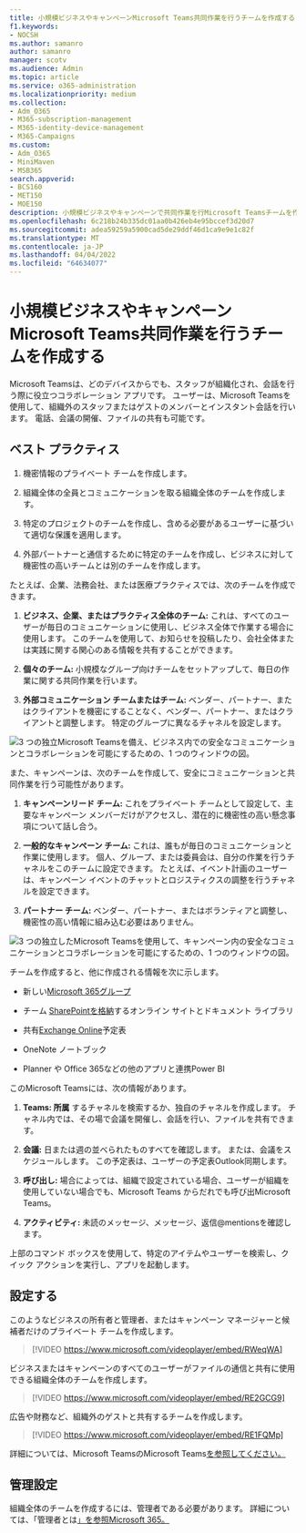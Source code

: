 ```yaml
---
title: 小規模ビジネスやキャンペーンMicrosoft Teams共同作業を行うチームを作成する
f1.keywords:
- NOCSH
ms.author: samanro
author: samanro
manager: scotv
ms.audience: Admin
ms.topic: article
ms.service: o365-administration
ms.localizationpriority: medium
ms.collection:
- Adm_O365
- M365-subscription-management
- M365-identity-device-management
- M365-Campaigns
ms.custom:
- Adm_O365
- MiniMaven
- MSB365
search.appverid:
- BCS160
- MET150
- MOE150
description: 小規模ビジネスやキャンペーンで共同作業を行Microsoft Teamsチームを作成する理由と方法について学習します。
ms.openlocfilehash: 6c218b24b335dc01aa0b426eb4e95bccef3d20d7
ms.sourcegitcommit: adea59259a5900cad5de29ddf46d1ca9e9e1c82f
ms.translationtype: MT
ms.contentlocale: ja-JP
ms.lasthandoff: 04/04/2022
ms.locfileid: "64634077"
---
```

# <a name="create-a-team-in-microsoft-teams-so-your-small-business-or-campaign-can-collaborate"></a>小規模ビジネスやキャンペーンMicrosoft Teams共同作業を行うチームを作成する

Microsoft Teamsは、どのデバイスからでも、スタッフが組織化され、会話を行う際に役立つコラボレーション アプリです。 ユーザーは、Microsoft Teamsを使用して、組織外のスタッフまたはゲストのメンバーとインスタント会話を行います。 電話、会議の開催、ファイルの共有も可能です。

## <a name="best-practices"></a>ベスト プラクティス

1. 機密情報のプライベート チームを作成します。

2. 組織全体の全員とコミュニケーションを取る組織全体のチームを作成します。

3. 特定のプロジェクトのチームを作成し、含める必要があるユーザーに基づいて適切な保護を適用します。

4. 外部パートナーと通信するために特定のチームを作成し、ビジネスに対して機密性の高いチームとは別のチームを作成します。

たとえば、企業、法務会社、または医療プラクティスでは、次のチームを作成できます。

1. **ビジネス、企業、またはプラクティス全体のチーム:** これは、すべてのユーザーが毎日のコミュニケーションに使用し、ビジネス全体で作業する場合に使用します。 このチームを使用して、お知らせを投稿したり、会社全体または実践に関する関心のある情報を共有することができます。

2. **個々のチーム:** 小規模なグループ向けチームをセットアップして、毎日の作業に関する共同作業を行います。

3. **外部コミュニケーション チームまたはチーム:** ベンダー、パートナー、またはクライアントを機密にすることなく、ベンダー、パートナー、またはクライアントと調整します。 特定のグループに異なるチャネルを設定します。

![3 つの独立Microsoft Teamsを備え、ビジネス内での安全なコミュニケーションとコラボレーションを可能にするための、1 つのウィンドウの図。](../media/m365-democracy-teams-business-collab.png)

また、キャンペーンは、次のチームを作成して、安全にコミュニケーションと共同作業を行う可能性があります。

1. **キャンペーンリード チーム:** これをプライベート チームとして設定して、主要なキャンペーン メンバーだけがアクセスし、潜在的に機密性の高い懸念事項について話し合う。

2. **一般的なキャンペーン チーム:** これは、誰もが毎日のコミュニケーションと作業に使用します。 個人、グループ、または委員会は、自分の作業を行うチャネルをこのチームに設定できます。 たとえば、イベント計画のユーザーは、キャンペーン イベントのチャットとロジスティクスの調整を行うチャネルを設定できます。

3. **パートナー チーム:** ベンダー、パートナー、またはボランティアと調整し、機密性の高い情報に組み込む必要はありません。

![3 つの独立したMicrosoft Teamsを使用して、キャンペーン内の安全なコミュニケーションとコラボレーションを可能にするための、1 つのウィンドウの図。](../media/m365-democracy-teams-collab.png)

チームを作成すると、他に作成される情報を次に示します。

- 新しい[Microsoft 365グループ](/MicrosoftTeams/office-365-groups)

- チーム [SharePointを格納](/MicrosoftTeams/sharepoint-onedrive-interact)するオンライン サイトとドキュメント ライブラリ

- 共有[Exchange Online](/MicrosoftTeams/exchange-teams-interact)予定表

- OneNote ノートブック

- Planner や Office 365などの他のアプリと連携Power BI

このMicrosoft Teamsには、次の情報があります。

1. **Teams: 所属** するチャネルを検索するか、独自のチャネルを作成します。 チャネル内では、その場で会議を開催し、会話を行い、ファイルを共有できます。

2. **会議:** 日または週の並べられたものすべてを確認します。 または、会議をスケジュールします。 この予定表は、ユーザーの予定表Outlook同期します。

3. **呼び出し:** 場合によっては、組織で設定されている場合、ユーザーが組織を使用していない場合でも、Microsoft Teams からだれでも呼び出Microsoft Teams。

4. **アクティビティ:** 未読のメッセージ、メッセージ、返信@mentionsを確認します。

上部のコマンド ボックスを使用して、特定のアイテムやユーザーを検索し、クイック アクションを実行し、アプリを起動します。

## <a name="set-it-up"></a>設定する

このようなビジネスの所有者と管理者、またはキャンペーン マネージャーと候補者だけのプライベート チームを作成します。

> [!VIDEO https://www.microsoft.com/videoplayer/embed/RWeqWA]

ビジネスまたはキャンペーンのすべてのユーザーがファイルの通信と共有に使用できる組織全体のチームを作成します。

> [!VIDEO https://www.microsoft.com/videoplayer/embed/RE2GCG9]

広告や財務など、組織外のゲストと共有するチームを作成します。

> [!VIDEO https://www.microsoft.com/videoplayer/embed/RE1FQMp]

詳細については、Microsoft TeamsのMicrosoft Teams[を参照してください。](/microsoftteams/microsoft-teams)

## <a name="admin-settings"></a>管理設定

組織全体のチームを作成するには、管理者である必要があります。 詳細については、「管理者とは[」を参照Microsoft 365。](https://support.office.com/article/what-is-an-admin-e123627e-4892-4461-b9aa-1b6d57a5cfa4?ui=en-US&rs=en-US&ad=US)